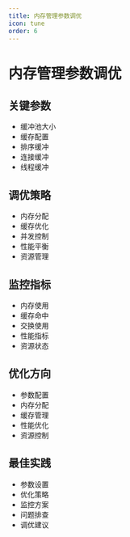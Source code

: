 ```yaml
---
title: 内存管理参数调优
icon: tune
order: 6
---
```


# 内存管理参数调优

## 关键参数
- 缓冲池大小
- 缓存配置
- 排序缓冲
- 连接缓冲
- 线程缓冲

## 调优策略
- 内存分配
- 缓存优化
- 并发控制
- 性能平衡
- 资源管理

## 监控指标
- 内存使用
- 缓存命中
- 交换使用
- 性能指标
- 资源状态

## 优化方向
- 参数配置
- 内存分配
- 缓存管理
- 性能优化
- 资源控制

## 最佳实践
- 参数设置
- 优化策略
- 监控方案
- 问题排查
- 调优建议
